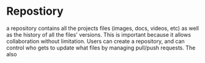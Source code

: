 # Repostiory

a repository contains all the projects files (images, docs, videos, etc) as well as the history of all the files' versions. This is important because it allows collaboration without limitation. Users can create a repository, and can control who gets to update what files by managing pull/push requests. The also
